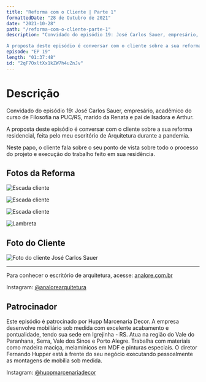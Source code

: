 ```yaml
---
title: "Reforma com o Cliente | Parte 1"
formattedDate: "28 de Outubro de 2021"
date: "2021-10-28"
path: "/reforma-com-o-cliente-parte-1"
description: "Convidado do episódio 19: José Carlos Sauer, empresário, acadêmico do curso de Filosofia na PUC/RS, marido da Renata e pai de Isadora e Arthur. 

A proposta deste episódio é conversar com o cliente sobre a sua reforma residencial, feita pelo meu escritório de Arquitetura durante a pandemia."
episode: "EP 19"
length: "01:37:48"
id: "2qF7OxltXx1kZW7h4uZnJv"
---
```


# Descrição

Convidado do episódio 19: José Carlos Sauer, empresário, acadêmico do curso de Filosofia na PUC/RS, marido da Renata e pai de Isadora e Arthur.

A proposta deste episódio é conversar com o cliente sobre a sua reforma residencial, feita pelo meu escritório de Arquitetura durante a pandemia.

Neste papo, o cliente fala sobre o seu ponto de vista sobre todo o processo do projeto e execução do trabalho feito em sua residência.

## Fotos da Reforma

![Escada cliente](/images/escada_3.jpeg)

![Escada cliente](/images/escada_1.jpeg)

![Escada cliente](/images/escada_2.jpeg)

![Lambreta](/images/lambreta.jpg)

## Foto do Cliente

![Foto do cliente José Carlos Sauer](/images/cliente.jpeg)

---

Para conhecer o escritório de arquitetura, acesse: [analore.com.br](https://www.analore.com.br/)

Instagram: [@analorearquitetura](https://www.instagram.com/analorearquitetura)

## Patrocinador

Este episódio é patrocinado por Hupp Marcenaria Decor. A empresa desenvolve mobiliário sob medida com excelente acabamento e pontualidade, tendo sua sede em Igrejinha - RS. Atua na região do Vale do Paranhana, Serra, Vale dos Sinos e Porto Alegre. Trabalha com materiais como madeira maciça, melamínicos em MDF e pinturas especiais. O diretor Fernando Hupper está à frente do seu negócio executando pessoalmente as montagens de mobília sob medida.

Instagram: [@huppmarcenariadecor](https://www.instagram.com/huppmarcenariadecor)
